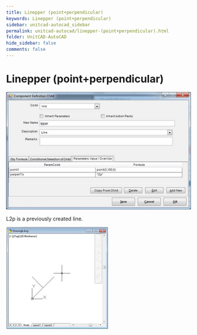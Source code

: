 ```yaml
---
title: Linepper (point+perpendicular)
keywords: Linepper (point+perpendicular)
sidebar: unitcad-autocad_sidebar
permalink: unitcad-autocad/linepper-(point+perpendicular).html
folder: UnitCAD-AutoCAD
hide_sidebar: false
comments: false
---
```

# Linepper (point+perpendicular)

![](/images/Linepper-component-def.jpg)

L2p is a previously created line.

![](/images/linepper-drawing6.jpg)
